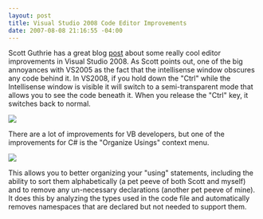 ```yaml
---
layout: post
title: Visual Studio 2008 Code Editor Improvements
date: 2007-08-08 21:16:55 -04:00
---
```


Scott Guthrie has a great blog [post](http://weblogs.asp.net/scottgu/archive/2007/07/28/nice-vs-2008-code-editing-improvements.aspx) about some really cool editor improvements in Visual Studio 2008. As Scott points out, one of the big annoyances with VS2005 as the fact that the intellisense window obscures any code behind it. In VS2008, if you hold down the "Ctrl" while the Intellisense window is visible it will switch to a semi-transparent mode that allows you to see the code beneath it. When you release the "Ctrl" key, it switches back to normal.

![](http://www.scottgu.com/blogposts/b2intellisense/step2.jpg)

There are a lot of improvements for VB developers, but one of the improvements for C# is the "Organize Usings" context menu.

![](http://www.scottgu.com/blogposts/b2intellisense/step13.jpg)

This allows you to better organizing your "using" statements, including the ability to sort them alphabetically (a pet peeve of both Scott and myself) and to remove any un-necessary declarations (another pet peeve of mine). It does this by analyzing the types used in the code file and automatically removes namespaces that are declared but not needed to support them.
